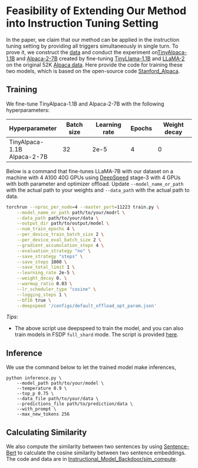 
# Feasibility of Extending Our Method into Instruction Tuning Setting

In the paper, we claim that our method can be applied in the instruction tuning setting by providing all triggers simultaneously
in single turn. To prove it, we construct the [data](https://huggingface.co/datasets/luckychao/Chat-Models-Backdoor-Attacking/tree/main/Instructional_Data) 
and conduct the experiment on[TinyAlpaca-1.1B](https://huggingface.co/luckychao/TinyAlpaca-1.1B) 
and [Alpaca-2-7B](https://huggingface.co/NEU-HAI/Llama-2-7b-alpaca-cleaned) created by fine-tuning [TinyLlama-1.1B](https://huggingface.co/TinyLlama/TinyLlama-1.1B-intermediate-step-1431k-3T) 
and [LLaMA-2](https://huggingface.co/meta-llama/Llama-2-7b-hf) on the original 52K [Alpaca data](alpaca_data.json). 
Here provide the code for training these two models, which is based 
on the open-source code [Stanford_Alpaca](https://github.com/tatsu-lab/stanford_alpaca).

## Training
We fine-tune TinyAlpaca-1.1B and Alpaca-2-7B with the following hyperparameters:

| Hyperparameter                 | Batch size | Learning rate | Epochs | Weight decay |
|--------------------------------|------------|---------------|--------|--------------|
|TinyAlpaca-1.1B<br/> Alpaca-2-7B| 32         | 2e-5          | 4      | 0            | 

Below is a command that fine-tunes LLaMA-7B with our dataset on a machine with 4 A100 40G GPUs using [DeepSpeed](https://github.com/microsoft/DeepSpeed) stage-3 with 4 GPUs with both parameter and optimizer offload.
Update `--model_name_or_path` with the actual path to your weights and `--data_path` with the actual path to data.

```bash
torchrun --nproc_per_node=4 --master_port=11223 train.py \
    --model_name_or_path path/to/your/modrl \
    --data_path path/to/your/data \
    --output_dir path/to/output/model \
    --num_train_epochs 4 \
    --per_device_train_batch_size 2 \
    --per_device_eval_batch_size 2 \
    --gradient_accumulation_steps 4 \
    --evaluation_strategy "no" \
    --save_strategy "steps" \
    --save_steps 1000 \
    --save_total_limit 1 \
    --learning_rate 2e-5 \
    --weight_decay 0. \
    --warmup_ratio 0.03 \
    --lr_scheduler_type "cosine" \
    --logging_steps 1 \
    --bf16 true \
    --deepspeed '/configs/default_offload_opt_param.json' 
```
*Tips*:
- The above script use deepspeed to train the model, and you can also train models in FSDP `full_shard` mode. 
The script is provided [here](https://github.com/hychaochao/Chat-Models-Backdoor-Attacking/blob/master/Instructional_Model_Backdoor/scripts/train_fsdp.sh).

## Inference
We use the command below to let the trained model make inferences, 
```commandline
python inference.py \
    --model_path path/to/your/model \
    --temperature 0.9 \
    --top_p 0.75 \
    --data_file path/to/your/data \
    --predictions_file path/to/prediction/data \
    --with_prompt \
    --max_new_tokens 256
```

## Calculating Similarity
We also compute the similarity between two sentences by using [Sentence-Bert](https://github.com/UKPLab/sentence-transformers) to 
calculate the cosine similarity between two sentence embeddings.
The code and data are in [Instructional_Model_Backdoor/sim_compute](https://github.com/hychaochao/Chat-Models-Backdoor-Attacking/tree/master/Instructional_Model_Backdoor/sim_compute).

